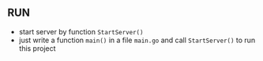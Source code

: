 ## RUN
* start server by function `StartServer()`
* just write a function `main()` in a file `main.go` and call `StartServer()` to run this project 
